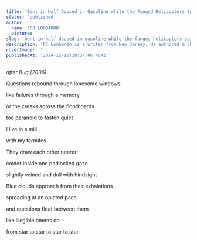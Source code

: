 ```yaml
---
title: 'Bent in Half Doused in Gasoline while the Fanged Helicopters Spiral'
status: 'published'
author:
  name: 'PJ LOMBARDO'
  picture: ''
slug: 'bent-in-half-doused-in-gasoline-while-the-fanged-helicopters-spiral'
description: 'PJ Lombardo is a writer from New Jersey. He authored a chapbook titled Hate, Dance, and he serves as co-founding editor of GROTTO, a journal of grotesque-surrealist poetry. Read his writing in KEITH LLC, SARKA, Tripwire Journal, Hobart Pulp and Lana Turner Journal.'
coverImage: ''
publishedAt: '2024-12-18T19:37:06.404Z'
---
```


*after Bug (2006)*

Questions rebound through lonesome windows

like failures through a memory

or the creaks across the floorboards

too paranoid to fasten quiet

I live in a mill

with my termites

They draw each other nearer

colder inside one padlocked gaze

slightly veined and dull with hindsight

Blue clouds approach from their exhalations

spreading at an opiated pace

and questions float between them

like illegible omens do

from star to star to star to star